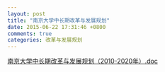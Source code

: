 ```yaml
---
layout: post
title: "南京大学中长期改革与发展规划"
date: 2015-06-22 17:31:46 +0800
comments: true
categories: 改革与发展规划
---
```


[南京大学中长期改革与发展规划（2010-2020年）.doc](http://985.nju.edu.cn/ewebeditor/UploadFile/2014102795445857.doc)



